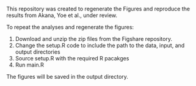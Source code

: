 This repository was created to regenerate the Figures and reproduce the results from Akana, Yoe et al., under review.

To repeat the analyses and regenerate the figures:
1. Download and unzip the zip files from the Figshare repository.
2. Change the setup.R code to include the path to the data, input, and output directories
3. Source setup.R with the required R pacakges
4. Run main.R

The figures will be saved in the output directory.
